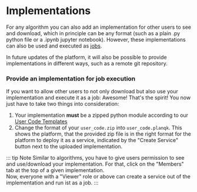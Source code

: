 # Implementations

For any algorithm you can also add an implementation for other users to see and download, which in principle can be any format (such as a plain .py python file or a .ipynb jupyter notebook).
However, these implementations can also be used and executed as [jobs](../managed-services/managed-services-jobs.md).

In future updates of the platform, it will also be possible to provide implementations in different ways, such as a remote git repository.

### Provide an implementation for job execution

If you want to allow other users to not only download but also use your implementation and execute it as a job: Awesome!
That's the spirit! You now just have to take two things into consideration:

1. Your implementation **must** be a zipped python module according to our [User Code Templates](https://github.com/PlanQK/planqk-platform-samples/tree/master/coding-templates/python)
2. Change the format of your `user_code.zip` into `user_code.planqk`. This shows the platform, that the provided zip file is in the right format for the platform to deploy it as a service, indicated by the "Create Service" button next to the uploaded implementation.

::: tip Note
Similar to algorithms, you have to give users permission to see and use/download your implementation.
For that, click on the "Members" tab at the top of a given implementation.  
Now, everyone with a "Viewer" role or above can create a service out of the implementation and run ist as a job.
:::